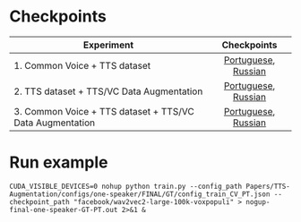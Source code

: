 # Checkpoints
  
| Experiment       |Checkpoints|
| ------------- |:------:|
| 1. Common Voice + TTS dataset |[Portuguese](https://huggingface.co/Edresson/wav2vec2-large-100k-voxpopuli-ft-Common-Voice_plus_TTS-Dataset-portuguese), [Russian](https://huggingface.co/Edresson/wav2vec2-large-100k-voxpopuli-ft-Common-Voice_plus_TTS-Dataset-russian)|
| 2. TTS dataset + TTS/VC Data Augmentation|[Portuguese](https://huggingface.co/Edresson/wav2vec2-large-100k-voxpopuli-ft-TTS-Dataset-plus-data-augmentation-portuguese), [Russian](https://huggingface.co/Edresson/wav2vec2-large-100k-voxpopuli-ft-TTS-Dataset-plus-data-augmentation-russian)|
| 3. Common Voice + TTS dataset + TTS/VC Data Augmentation|[Portuguese](https://huggingface.co/Edresson/wav2vec2-large-100k-voxpopuli-ft-Common_Voice_plus_TTS-Dataset_plus_Data_Augmentation-portuguese), [Russian](https://huggingface.co/Edresson/wav2vec2-large-100k-voxpopuli-ft-Common_Voice_plus_TTS-Dataset_plus_Data_Augmentation-russian)|


# Run example
```
CUDA_VISIBLE_DEVICES=0 nohup python train.py --config_path Papers/TTS-Augmentation/configs/one-speaker/FINAL/GT/config_train_CV_PT.json --checkpoint_path "facebook/wav2vec2-large-100k-voxpopuli" > nogup-final-one-speaker-GT-PT.out 2>&1 &
